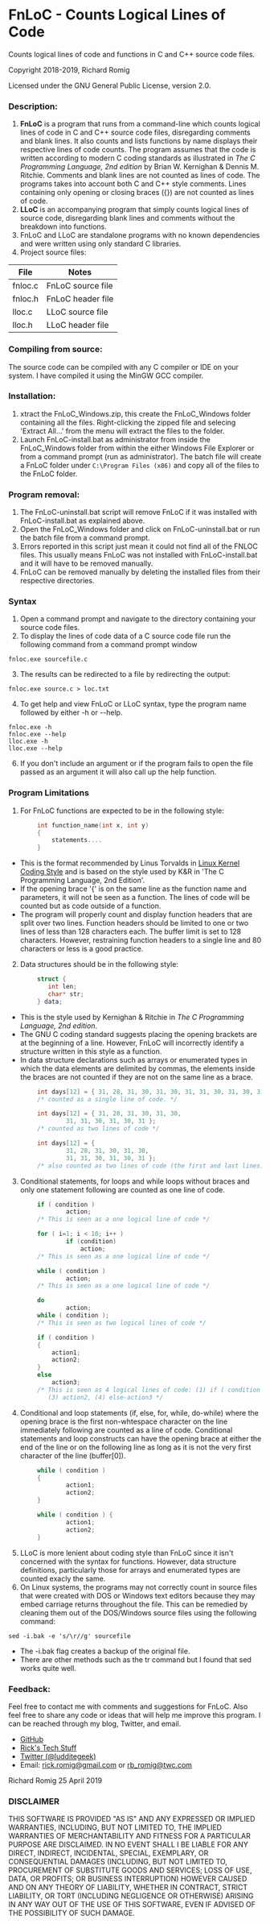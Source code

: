 # FnLoC - Counts Logical Lines of Code
Counts logical lines of code and functions in C and C++ source code files.

Copyright 2018-2019, Richard Romig

Licensed under the GNU General Public License, version 2.0.

### Description:
1. **FnLoC** is a program that runs from a command-line which counts logical lines of code in C and C++ source code files, disregarding comments and blank lines. It also counts and lists functions by name displays their respective lines of code counts. The program assumes that the code is written according to modern C coding standards as illustrated in _The C Programming Language, 2nd edition_ by Brian W. Kernighan & Dennis M. Ritchie. Comments and blank lines are not counted as lines of code. The programs takes into account both C and C++ style comments. Lines containing only opening or closing braces ({}) are not counted as lines of code.
2. **LLoC** is an accompanying program that simply counts logical lines of source code, disregarding blank lines and comments without the breakdown into functions.
3. FnLoC and LLoC are standalone programs with no known dependencies and were written using only standard C libraries.
4. Project source files:

| File | Notes |
|------|-------|
| fnloc.c | FnLoC source file
| fnloc.h | FnLoC header file
| lloc.c | LLoC source file
| lloc.h | LLoC header file

### Compiling from source:
The source code can be compiled with any C compiler or IDE on your system. I have compiled it using  the MinGW GCC compiler.

### Installation:
1. xtract the FnLoC_Windows.zip, this create the FnLoC_Windows folder containing all the files. Right-clicking the zipped file and selecing 'Extract All...' from the menu will extract the files to the folder.
2. Launch FnLoC-install.bat as administrator from inside the FnLoC_Windows folder
from within the either Windows File Explorer or from a command prompt (run as
administrator). The batch file will create a FnLoC folder under `C:\Program Files (x86)` and copy all of the files to the FnLoC folder.

### Program removal:
1. The FnLoC-uninstall.bat script will remove FnLoC if it was installed with
FnLoC-install.bat as explained above.
2. Open the FnLoC_Windows folder and click on FnLoC-uninstall.bat or
run the batch file from a command prompt.
3. Errors reported in this script just mean it could not find all of the FNLOC
files. This usually means FnLoC was not installed with FnLoC-install.bat and it
will have to be removed manually.
4. FnLoC can be removed manually by deleting the installed files from their respective directories.

### Syntax
1. Open a command prompt and navigate to the directory containing your source code files.
2. To display the lines of code data of a C source code file run the following command from a command prompt window
```
fnloc.exe sourcefile.c
```
3. The results can be redirected to a file by redirecting the output:
```
fnloc.exe source.c > loc.txt
```
4. To get help and view FnLoC or LLoC syntax, type the program name followed by either -h or --help.
```
fnloc.exe -h
fnloc.exe --help
lloc.exe -h
lloc.exe --help
```
6. If you don't include an argument or if the program fails to open the file passed as an argument it will also call up the help function.

### Program Limitations

1. For FnLoC functions are expected to be in the following style:
```c
        int function_name(int x, int y)
        {
            statements....
        }
```
 * This is the format recommended by Linus Torvalds in [Linux Kernel Coding Style](https://www.kernel.org/doc/html/v4.10/process/coding-style.html) and is based on the style used by K&R in 'The C Programming Language, 2nd Edition'.
 * If the opening brace '{' is on the same line as the function name and parameters, it will not be seen as a function. The lines of code will be counted but as code outside of a function.
 * The program will properly count and display function headers that are split over two lines. Function headers should be limited to one or two lines of less than 128 characters each. The buffer limit is set to 128 characters. However, restraining function headers to a single line and 80 characters or less is a good practice.
2. Data structures should be in the following style:
```c
        struct {
           int len;
           char* str;
        } data;
```
 * This is the style used by Kernighan & Ritchie in _The C Programming Language, 2nd edition_.
 * The GNU C coding standard suggests placing the opening brackets are at the beginning of a line. However, FnLoC will incorrectly identify a structure written in this style as a function.
 * In data structure declarations such as arrays or enumerated types in which the data elements are delimited by commas, the elements inside the braces are not counted if they are not on the same line as a brace.
```c
        int days[12] = { 31, 28, 31, 30, 31, 30, 31, 31, 30, 31, 30, 31 };
        /* counted as a single line of code. */

        int days[12] = { 31, 28, 31, 30, 31, 30,
                31, 31, 30, 31, 30, 31 };
        /* counted as two lines of code */            

        int days[12] = {
                31, 28, 31, 30, 31, 30,
                31, 31, 30, 31, 30, 31 };
        /* also counted as two lines of code (the first and last lines) */
```
3. Conditional statements, for loops and while loops without braces and only one statement following are counted as one line of code.
```c
        if ( condition )
                action;
        /* This is seen as a one logical line of code */

        for ( i=1; i < 10; i++ )
                if (condition)
                    action;
        /* This is seen as a one logical line of code */

        while ( condition )
                action;
        /* This is seen as a one logical line of code */

        do
                action;
        while ( condition );
        /* This is seen as two logical lines of code */

        if ( condition )
        {
            action1;
            action2;
        }
        else
            action3;
        /* This is seen as 4 logical lines of code: (1) if ( condition ), (2) action1,
           (3) action2, (4) else-action3 */
```
4. Conditional and loop statements (if, else, for, while, do-while) where the opening brace is the first non-whtespace character on the line immediately following are counted as a line of code. Conditional statements and loop constructs can have the opening brace at either the end of the line or on the following line as long as it is not the very first character of the line (buffer[0]).
```c
        while ( condition )
        {
                action1;
                action2;
        }

        while ( condition ) {
                action1;
                action2;
        }
```

5. LLoC is more lenient about coding style than FnLoC since it isn't concerned with the syntax for functions. However, data structure definitions, particularly those for arrays and enumerated types are counted exacly the same.
6. On Linux systems, the programs may not correctly count in source files that were created with DOS or Windows text editors because they may embed carriage returns throughout the file. This can be remedied by cleaning them out of the DOS/Windows source files using the following command:
```
sed -i.bak -e 's/\r//g' sourcefile
```
  * The -i.bak flag creates a backup of the original file.
  * There are other methods such as the tr command but I found that sed works quite well.

### Feedback:

Feel free to contact me with comments and suggestions for FnLoC. Also feel free to share any code or ideas that will help me improve this program. I can be reached through my blog, Twitter, and email.

* [GitHub](https://github.com/RickRomig/FnLoC)
* [Rick's Tech Stuff](https://ricktech.wordpress.com)
* [Twitter (@ludditegeek)](https://twitter.com/ludditegeek)
* Email: <rick.romig@gmail.com> or <rb_romig@twc.com>

Richard Romig
25 April 2019

### DISCLAIMER

THIS SOFTWARE IS PROVIDED "AS IS" AND ANY EXPRESSED OR IMPLIED WARRANTIES, INCLUDING, BUT NOT LIMITED TO, THE IMPLIED WARRANTIES OF MERCHANTABILITY AND FITNESS FOR A PARTICULAR PURPOSE ARE DISCLAIMED. IN NO EVENT SHALL I BE LIABLE FOR ANY DIRECT, INDIRECT, INCIDENTAL, SPECIAL, EXEMPLARY, OR CONSEQUENTIAL DAMAGES (INCLUDING, BUT NOT LIMITED TO, PROCUREMENT OF SUBSTITUTE GOODS AND SERVICES; LOSS OF USE, DATA, OR PROFITS; OR BUSINESS INTERRUPTION) HOWEVER CAUSED AND ON ANY THEORY OF LIABILITY, WHETHER IN CONTRACT, STRICT LIABILITY, OR TORT (INCLUDING NEGLIGENCE OR OTHERWISE) ARISING IN ANY WAY OUT OF THE USE OF THIS SOFTWARE, EVEN IF ADVISED OF THE POSSIBILITY OF SUCH DAMAGE.
